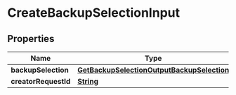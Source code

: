 

# CreateBackupSelectionInput


## Properties

| Name | Type | Description | Notes |
|------------ | ------------- | ------------- | -------------|
|**backupSelection** | [**GetBackupSelectionOutputBackupSelection**](GetBackupSelectionOutputBackupSelection.md) |  |  |
|**creatorRequestId** | [**String**](String.md) |  |  [optional] |



